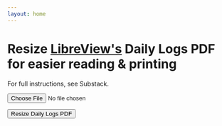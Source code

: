 ```yaml
---
layout: home
---
```

# Resize [LibreView's](https://www.libreview.com/) Daily Logs PDF for easier reading & printing

For full instructions, see Substack.
  
<input type="file" id="pdfInput" accept="application/pdf">

<button onclick="convertPdf()">Resize Daily Logs PDF</button>

## <a id="downloadLink" style="display: none;" download="output.pdf">Download resized Daily Logs PDF</a>

<script src="https://cdn.jsdelivr.net/npm/pdf-lib@1.17.1/dist/pdf-lib.min.js"></script>

<script src="resize-libreview-daily-logs-pdf.js">

# [← Return to Dantas Files](https://dantasfiles.com/)
